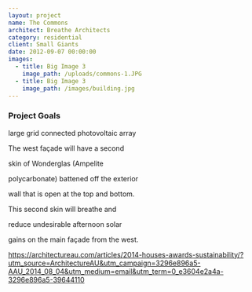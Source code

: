```yaml
---
layout: project
name: The Commons
architect: Breathe Architects
category: residential
client: Small Giants
date: 2012-09-07 00:00:00
images:
  - title: Big Image 3
    image_path: /uploads/commons-1.JPG
  - title: Big Image 3
    image_path: /images/building.jpg
---
```



### Project Goals

large grid connected photovoltaic array

The west fa&ccedil;ade will have a second

skin of Wonderglas (Ampelite

polycarbonate) battened off the exterior

wall that is open at the top and bottom.

This second skin will breathe and

reduce undesirable afternoon solar

gains on the main fa&ccedil;ade from the west.

https://architectureau.com/articles/2014-houses-awards-sustainability/?utm_source=ArchitectureAU&utm_campaign=3296e896a5-AAU_2014_08_04&utm_medium=email&utm_term=0_e3604e2a4a-3296e896a5-39644110
